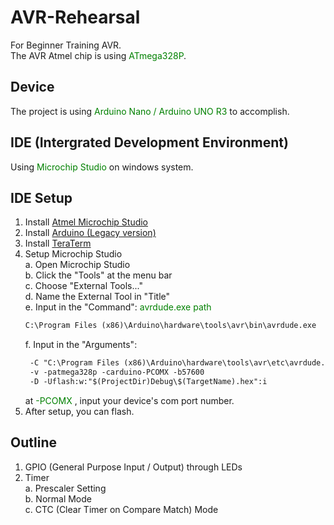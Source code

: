# AVR-Rehearsal
For Beginner Training AVR.  
The AVR Atmel chip is using <span style="color:green">ATmega328P</span>.

## Device
The project is using <span style="color:green">Arduino Nano / Arduino UNO R3</span> to accomplish.

## IDE (Intergrated Development Environment)
Using <span style="color:green">Microchip Studio</span> on windows system.

## IDE Setup
1. Install [Atmel Microchip Studio](https://www.microchip.com/en-us/tools-resources/develop/microchip-studio#Downloads)
2. Install [Arduino (Legacy version)](https://www.arduino.cc/en/software/)
3. Install [TeraTerm](https://github.com/TeraTermProject/teraterm/releases)
4. Setup Microchip Studio  
    a. Open Microchip Studio  
    b. Click the "Tools" at the menu bar  
    c. Choose "External Tools..."  
    d. Name the External Tool in "Title"  
    e. Input in the "Command": 
    <span style="color:green">avrdude.exe path   </span>
    ```diff   
    C:\Program Files (x86)\Arduino\hardware\tools\avr\bin\avrdude.exe
    ```    
    f. Input in the "Arguments":
    ``` diff
     -C "C:\Program Files (x86)\Arduino\hardware\tools\avr\etc\avrdude.conf"
     -v -patmega328p -carduino-PCOMX -b57600 
     -D -Uflash:w:"$(ProjectDir)Debug\$(TargetName).hex":i
    ```    
    at <span style="color:green">-PCOMX </span>, input your device's com port number.    
5. After setup, you can flash.


## Outline
1. GPIO (General Purpose Input / Output) through LEDs
2. Timer  
    a. Prescaler Setting  
    b. Normal Mode  
    c. CTC (Clear Timer on Compare Match) Mode